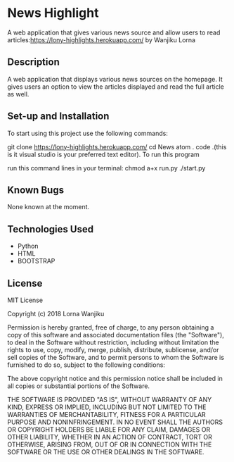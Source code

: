 # News Highlight
A web application that gives various news source and allow users to read articles:https://lony-highlights.herokuapp.com/ by Wanjiku Lorna

## Description
A web application that displays various news sources on the homepage. It gives users an option to view the articles displayed and read the full article as well.


## Set-up and Installation
To start using this project use the following commands:

git clone https://lony-highlights.herokuapp.com/
cd News
atom .
code .(this is it visual studio is your preferred text editor).
To run this program

run this command lines in your terminal:
chmod a+x run.py
./start.py
## Known Bugs
None known at the moment.

## Technologies Used
* Python
* HTML
* BOOTSTRAP


## License
MIT License

Copyright (c) 2018 Lorna Wanjiku

Permission is hereby granted, free of charge, to any person obtaining a copy of this software and associated documentation files (the "Software"), to deal in the Software without restriction, including without limitation the rights to use, copy, modify, merge, publish, distribute, sublicense, and/or sell copies of the Software, and to permit persons to whom the Software is furnished to do so, subject to the following conditions:

The above copyright notice and this permission notice shall be included in all copies or substantial portions of the Software.

THE SOFTWARE IS PROVIDED "AS IS", WITHOUT WARRANTY OF ANY KIND, EXPRESS OR IMPLIED, INCLUDING BUT NOT LIMITED TO THE WARRANTIES OF MERCHANTABILITY, FITNESS FOR A PARTICULAR PURPOSE AND NONINFRINGEMENT. IN NO EVENT SHALL THE AUTHORS OR COPYRIGHT HOLDERS BE LIABLE FOR ANY CLAIM, DAMAGES OR OTHER LIABILITY, WHETHER IN AN ACTION OF CONTRACT, TORT OR OTHERWISE, ARISING FROM, OUT OF OR IN CONNECTION WITH THE SOFTWARE OR THE USE OR OTHER DEALINGS IN THE SOFTWARE.